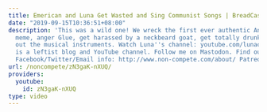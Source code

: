 ```yaml
---
title: Emerican and Luna Get Wasted and Sing Communist Songs | BreadCast Highlights
date: "2019-09-15T10:36:51+08:00"
description: 'This was a wild one! We wreck the first ever authentic Anti-Non-Compete
  meme, anger Glue, get harassed by a neckbeard goat, get totally drunk, and break
  out the musical instruments. Watch Luna''s channel: youtube.com/lunaoi Non-Compete
  is a leftist blog and YouTube channel. Follow me on Mastodon. Find out more: https://www.non-compete.com/its-time-...
  Facebook/Twitter/Email info: http://www.non-compete.com/about/ Patreon: https://www.patreon.com/noncompete'
url: /noncompete/zN3gaK-nXUQ/
providers:
  youtube:
    id: zN3gaK-nXUQ
type: video
---
```

